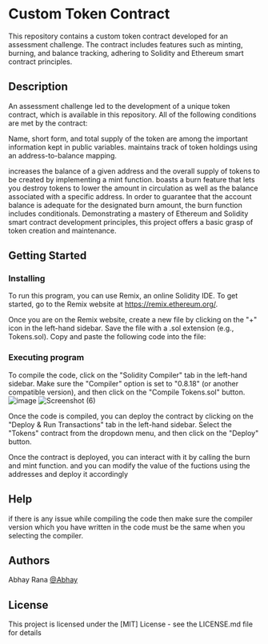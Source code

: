 # Custom Token Contract 
This repository contains a custom token contract developed for an assessment challenge. The contract includes features such as minting, burning, and balance tracking, adhering to Solidity and Ethereum smart contract principles.


## Description

An assessment challenge led to the development of a unique token contract, which is available in this repository. All of the following conditions are met by the contract:

Name, short form, and total supply of the token are among the important information kept in public variables.
maintains track of token holdings using an address-to-balance mapping.

increases the balance of a given address and the overall supply of tokens to be created by implementing a mint function.
boasts a burn feature that lets you destroy tokens to lower the amount in circulation as well as the balance associated with a specific address.
In order to guarantee that the account balance is adequate for the designated burn amount, the burn function includes conditionals.
Demonstrating a mastery of Ethereum and Solidity smart contract development principles, this project offers a basic grasp of token creation and maintenance.

## Getting Started

### Installing
To run this program, you can use Remix, an online Solidity IDE. To get started, go to the Remix website at https://remix.ethereum.org/.

Once you are on the Remix website, create a new file by clicking on the "+" icon in the left-hand sidebar. Save the file with a .sol extension (e.g., Tokens.sol). Copy and paste the following code into the file:

### Executing program

To compile the code, click on the "Solidity Compiler" tab in the left-hand sidebar. Make sure the "Compiler" option is set to "0.8.18" (or another compatible version), and then click on the "Compile Tokens.sol" button.
![image](https://github.com/Abr-204/Solidity/blob/main/Solidity)
![Screenshot (6)](https://github.com/Abr-204/Solidity/assets/160641018/3fafcf59-442a-49bb-bbf8-d07422f7c4f3)


Once the code is compiled, you can deploy the contract by clicking on the "Deploy & Run Transactions" tab in the left-hand sidebar. Select the "Tokens" contract from the dropdown menu, and then click on the "Deploy" button.

Once the contract is deployed, you can interact with it by calling the burn and mint function. and you can modify the value of the fuctions using the addresses and deploy it accordingly

## Help
if there is any issue while compiling the code then make sure the compiler version which you have written in the code must be the same when you selecting the compiler.

## Authors

Abhay Rana
[@Abhay](https://www.linkedin.com/in/abhay-rana-0a25a6227/)

## License

This project is licensed under the [MIT] License - see the LICENSE.md file for details
